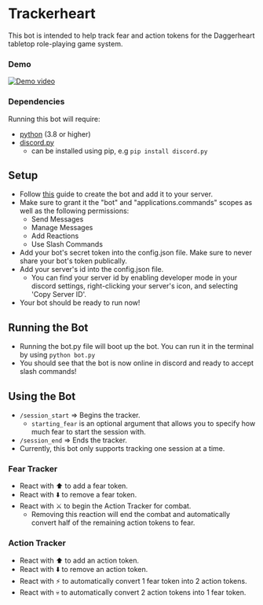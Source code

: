 # Trackerheart
This bot is intended to help track fear and action tokens for the Daggerheart tabletop role-playing game system.

### Demo
[![Demo video](https://img.youtube.com/vi/jGKoqW8o6iM/0.jpg)](https://www.youtube.com/watch?v=jGKoqW8o6iM)

### Dependencies
Running this bot will require:
* [python](https://www.python.org/) (3.8 or higher)
* [discord.py](https://discordpy.readthedocs.io/en/stable/) 
    * can be installed using pip, e.g `pip install discord.py`

## Setup
* Follow [this](https://discordpy.readthedocs.io/en/stable/discord.html) guide to create the bot and add it to your server.
* Make sure to grant it the "bot" and "applications.commands" scopes as well as the following permissions:
    * Send Messages
    * Manage Messages
    * Add Reactions
    * Use Slash Commands
* Add your bot's secret token into the config.json file. Make sure to never share your bot's token publically.
* Add your server's id into the config.json file.
    * You can find your server id by enabling developer mode in your discord settings, right-clicking your server's icon, and selecting 'Copy Server ID'.
* Your bot should be ready to run now!

## Running the Bot
* Running the bot.py file will boot up the bot. You can run it in the terminal by using `python bot.py`
* You should see that the bot is now online in discord and ready to accept slash commands!

## Using the Bot
* `/session_start` => Begins the tracker.
    * `starting_fear` is an optional argument that allows you to specify how much fear to start the session with.
* `/session_end` => Ends the tracker.
* Currently, this bot only supports tracking one session at a time.
### Fear Tracker
* React with ⬆️ to add a fear token.
* React with ⬇️ to remove a fear token.
* React with ⚔️ to begin the Action Tracker for combat.
    * Removing this reaction will end the combat and automatically convert half of the remaining action tokens to fear.
### Action Tracker
* React with ⬆️ to add an action token.
* React with ⬇️ to remove an action token.
* React with ⚡ to automatically convert 1 fear token into 2 action tokens.
* React with 💀 to automatically convert 2 action tokens into 1 fear token.